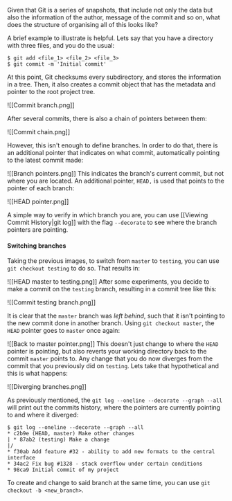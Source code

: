 Given that Git is a series of snapshots, that include not only the data but also the information of the author, message of the commit and so on, what does the structure of organising all of this looks like?

A brief example to illustrate is helpful. Lets say that you have a directory with three files, and you do the usual:

```console
$ git add <file_1> <file_2> <file_3>
$ git commit -m 'Initial commit'
```

At this point, Git checksums every subdirectory, and stores the information in a tree. Then, it also creates a commit object that has the metadata and pointer to the root project tree. 

![[Commit branch.png]]

After several commits, there is also a chain of pointers between them:

![[Commit chain.png]]

However, this isn't enough to define branches. In order to do that, there is an additional pointer that indicates on what commit, automatically pointing to the latest commit made:

![[Branch pointers.png]]
This indicates the branch's current commit, but not where you are located. An additional pointer, `HEAD,` is used that points to the pointer of each branch: 

![[HEAD pointer.png]]

A simple way to verify in which branch you are, you can use [[Viewing Commit History|git log]] with the flag `--decorate` to see where the branch pointers are pointing.

#### Switching branches

Taking the previous images, to switch from `master` to `testing`, you can use `git checkout testing` to do so. That results in:

![[HEAD master to testing.png]]
After some experiments, you decide to make a commit on the `testing` branch, resulting in a commit tree like this:

![[Commit testing branch.png]]

It is clear that the `master` branch was *left behind*, such that it isn't pointing to the new commit done in another branch. Using `git checkout master`, the `HEAD` pointer goes to `master` once again:

![[Back to master pointer.png]]
This doesn't just change to where the `HEAD` pointer is pointing, but also reverts your working directory back to the commit `master` points to. Any change that you do now diverges from the commit that you previously did on `testing`. Lets take that hypothetical and this is what happens:

![[Diverging branches.png]]

As previously mentioned, the `git log --oneline --decorate --graph --all` will print out the commits history, where the pointers are currently pointing to and where it diverged:

```console
$ git log --oneline --decorate --graph --all
* c2b9e (HEAD, master) Make other changes
| * 87ab2 (testing) Make a change
|/
* f30ab Add feature #32 - ability to add new formats to the central interface
* 34ac2 Fix bug #1328 - stack overflow under certain conditions
* 98ca9 Initial commit of my project
```

To create and change to said branch at the same time, you can use `git checkout -b <new_branch>`.